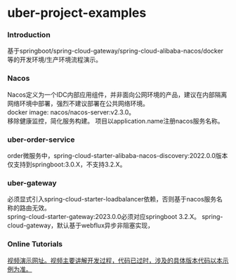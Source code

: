 # uber-project-examples

### Introduction
基于springboot/spring-cloud-gateway/spring-cloud-alibaba-nacos/docker等的开发环境/生产环境流程演示。

### Nacos
Nacos定义为一个IDC内部应用组件，并非面向公网环境的产品，建议在内部隔离网络环境中部署，强烈不建议部署在公共网络环境。  
docker image: nacos/nacos-server:v2.3.0。  
移除健康监控，简化服务构建。
项目以application.name注册nacos服务名称。  

### uber-order-service
order微服务中，spring-cloud-starter-alibaba-nacos-discovery:2022.0.0版本仅支持到springboot:3.0.X，不支持3.2.X。  

### uber-gateway
必须显式引入spring-cloud-starter-loadbalancer依赖，否则基于nacos服务名称的路由无效。  
spring-cloud-starter-gateway:2023.0.0必须对应springboot 3.2.X。
spring-cloud-gateway，默认基于webflux异步非阻塞实现，


### Online Tutorials
[视频演示网址。视频主要讲解开发过程，代码已过时，涉及的具体版本代码以本示例为准。](https://mooc1-1.chaoxing.com/nodedetailcontroller/visitnodedetail?courseId=208931964&knowledgeId=394488338)

